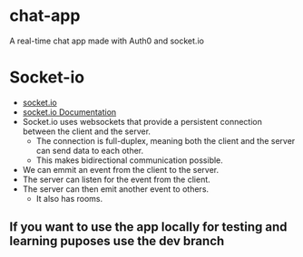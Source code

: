 # chat-app
A real-time chat app made with Auth0 and socket.io

# Socket-io
- [socket.io](https://socket.io/)
- [socket.io Documentation](https://socket.io/docs/)
- Socket.io uses websockets that provide a persistent connection between the client and the server.
    - The connection is full-duplex, meaning both the client and the server can send data to each other.
    - This makes bidirectional communication possible.
- We can emmit an event from the client to the server.
- The server can listen for the event from the client.
- The server can then emit another event to others.
    - It also has rooms.

## If you want to use the app locally for testing and learning puposes use the dev branch